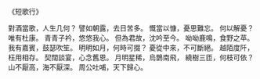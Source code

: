 《短歌行》

對酒當歌，人生几何？
譬如朝露，去日苦多。
慨當以慷，憂思難忘。
何以解憂？唯有杜康。
青青子衿，悠悠我心。
但為君故，沈吟至今。
呦呦鹿鳴，食野之苹。
我有嘉賓，鼓瑟吹笙。
明明如月，何時可掇？
憂從中來，不可斷絕。
越陌度阡，枉用相存。
契闊談宴，心念舊恩。
月明星稀，烏鵲南飛，
繞樹三匝，何枝可依？
山不厭高，海不厭深。
周公吐哺，天下歸心。
